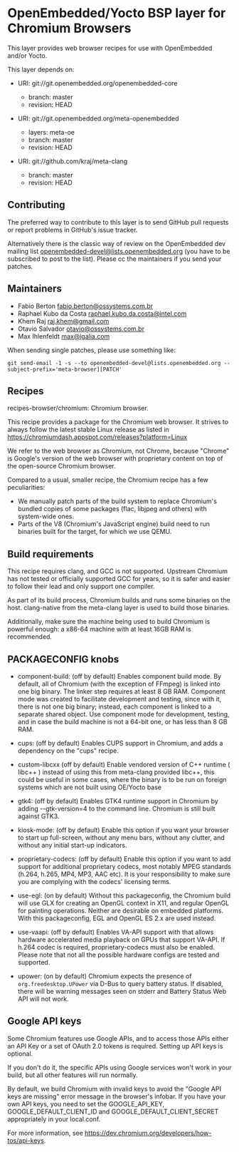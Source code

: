 # OpenEmbedded/Yocto BSP layer for Chromium Browsers

This layer provides web browser recipes for use with OpenEmbedded
and/or Yocto.

This layer depends on:

* URI: git://git.openembedded.org/openembedded-core
  - branch: master
  - revision: HEAD

* URI: git://git.openembedded.org/meta-openembedded
  - layers: meta-oe
  - branch: master
  - revision: HEAD

* URI: git://github.com/kraj/meta-clang
  - branch: master
  - revision: HEAD

## Contributing

The preferred way to contribute to this layer is to send GitHub pull requests or
report problems in GitHub's issue tracker.

Alternatively there is the classic way of review on the OpenEmbedded dev mailing
list openembedded-devel@lists.openembedded.org (you have to be subscribed to
post to the list). Please cc the maintainers if you send your patches.

## Maintainers

* Fabio Berton <fabio.berton@ossystems.com.br>
* Raphael Kubo da Costa <raphael.kubo.da.costa@intel.com>
* Khem Raj <raj.khem@gmail.com>
* Otavio Salvador <otavio@ossystems.com.br>
* Max Ihlenfeldt <max@igalia.com>

When sending single patches, please use something like:
```
git send-email -1 -s --to openembedded-devel@lists.openembedded.org --subject-prefix='meta-browser][PATCH'
```

## Recipes

recipes-browser/chromium:
Chromium browser.

This recipe provides a package for the Chromium web browser. It strives to
always follow the latest stable Linux release as listed in
https://chromiumdash.appspot.com/releases?platform=Linux

We refer to the web browser as Chromium, not Chrome, because "Chrome" is
Google's version of the web browser with proprietary content on top of the
open-source Chromium browser.

Compared to a usual, smaller recipe, the Chromium recipe has a few
peculiarities:
- We manually patch parts of the build system to replace Chromium's bundled
  copies of some packages (flac, libjpeg and others) with system-wide ones.
- Parts of the V8 (Chromium's JavaScript engine) build need to run binaries
  built for the target, for which we use QEMU.

## Build requirements

This recipe requires clang, and GCC is not supported. Upstream Chromium has not
tested or officially supported GCC for years, so it is safer and easier to
follow their lead and only support one compiler.

As part of its build process, Chromium builds and runs some binaries on the
host. clang-native from the meta-clang layer is used to build those binaries.

Additionally, make sure the machine being used to build Chromium is powerful
enough: a x86-64 machine with at least 16GB RAM is recommended.

## PACKAGECONFIG knobs

* component-build: (off by default)
  Enables component build mode. By default, all of Chromium (with the exception
  of FFmpeg) is linked into one big binary. The linker step requires at least 8
  GB RAM. Component mode was created to facilitate development and testing,
  since with it, there is not one big binary; instead, each component is linked
  to a separate shared object. Use component mode for development, testing, and
  in case the build machine is not a 64-bit one, or has less than 8 GB RAM.

* cups: (off by default)
  Enables CUPS support in Chromium, and adds a dependency on the "cups" recipe.

* custom-libcxx (off by default)
  Enable vendored version of C++ runtime ( libc++ ) instead of using this from
  meta-clang provided libc++, this could be useful in some cases, where the
  binary is to be run on foreign systems which are not built using OE/Yocto
  base

* gtk4: (off by default)
  Enables GTK4 runtime support in Chromium by adding --gtk-version=4
  to the command line. Chromium is still built against GTK3.

* kiosk-mode: (off by default)
  Enable this option if you want your browser to start up full-screen, without
  any menu bars, without any clutter, and without any initial start-up
  indicators.

* proprietary-codecs: (off by default)
  Enable this option if you want to add support for additional proprietary
  codecs, most notably MPEG standards (h.264, h.265, MP4, MP3, AAC etc). It is
  your responsibility to make sure you are complying with the codecs' licensing
  terms.

* use-egl: (on by default)
  Without this packageconfig, the Chromium build will use GLX for creating an
  OpenGL context in X11, and regular OpenGL for painting operations. Neither
  are desirable on embedded platforms. With this packageconfig, EGL and OpenGL
  ES 2.x are used instead.

* use-vaapi: (off by default)
  Enables VA-API support with that allows hardware accelerated media playback on
  GPUs that support VA-API. If h.264 codec is required, proprietary-codecs must
  also be enabled. Please note that not all the possible hardware configs are
  tested and supported.

* upower: (on by default)
  Chromium expects the presence of `org.freedesktop.UPower` via D-Bus to
  query battery status. If disabled, there will be warning messages seen on
  stderr and Battery Status Web API will not work.

## Google API keys

Some Chromium features use Google APIs, and to access those APIs either an API
Key or a set of OAuth 2.0 tokens is required. Setting up API keys is optional.

If you don't do it, the specific APIs using Google services won't work in your
build, but all other features will run normally.

By default, we build Chromium with invalid keys to avoid the "Google API keys
are missing" error message in the browser's infobar. If you have your own API
keys, you need to set the GOOGLE_API_KEY, GOOGLE_DEFAULT_CLIENT_ID and
GOOGLE_DEFAULT_CLIENT_SECRET appropriately in your local.conf.

For more information, see https://dev.chromium.org/developers/how-tos/api-keys.
